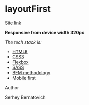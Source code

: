 # layoutFirst

[Site link](https://serheybernatovich.github.io/layoutFirst/)

**Responsive from device width 320px**

_The tech stack is:_

- [HTML5](https://en.wikipedia.org/wiki/HTML5)
- [CSS3](https://en.wikipedia.org/wiki/Cascading_Style_Sheets)
- [Flexbox](https://en.wikipedia.org/wiki/CSS_Flexible_Box_Layout)
- [SASS](https://sass-lang.com/)
- [BEM methodology](https://en.bem.info/methodology/)
- Mobile first

Author

Serhey Bernatovich
